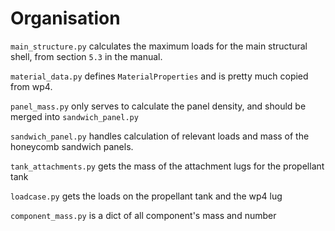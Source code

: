 

# Organisation

`main_structure.py` calculates the maximum loads for the main structural shell, from section `5.3` in the manual.

`material_data.py` defines `MaterialProperties` and is pretty much copied from wp4.

`panel_mass.py` only serves to calculate the panel density, and should be merged into `sandwich_panel.py`

`sandwich_panel.py` handles calculation of relevant loads and mass of the honeycomb sandwich panels.

`tank_attachments.py` gets the mass of the attachment lugs for the propellant tank

`loadcase.py` gets the loads on the propellant tank and the wp4 lug

`component_mass.py` is a dict of all component's mass and number
